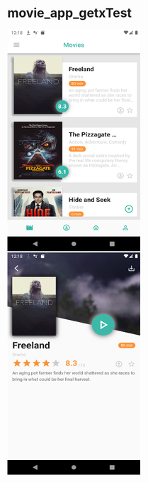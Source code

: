 # movie_app_getxTest

<div class="grid-image">
  <img src="./images/1.png" width="300" height="500">
  <img src="./images/2.png" width="300" height="500">
</div>

